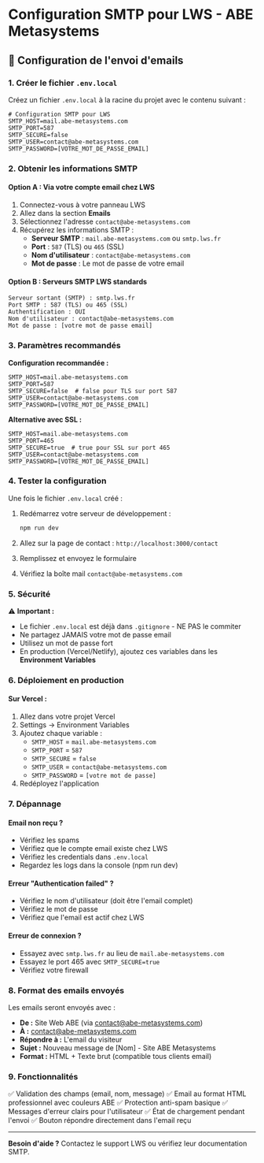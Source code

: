 # Configuration SMTP pour LWS - ABE Metasystems

## 📧 Configuration de l'envoi d'emails

### 1. Créer le fichier `.env.local`

Créez un fichier `.env.local` à la racine du projet avec le contenu suivant :

```env
# Configuration SMTP pour LWS
SMTP_HOST=mail.abe-metasystems.com
SMTP_PORT=587
SMTP_SECURE=false
SMTP_USER=contact@abe-metasystems.com
SMTP_PASSWORD=[VOTRE_MOT_DE_PASSE_EMAIL]
```

### 2. Obtenir les informations SMTP

#### Option A : Via votre compte email chez LWS

1. Connectez-vous à votre panneau LWS
2. Allez dans la section **Emails**
3. Sélectionnez l'adresse `contact@abe-metasystems.com`
4. Récupérez les informations SMTP :
   - **Serveur SMTP** : `mail.abe-metasystems.com` ou `smtp.lws.fr`
   - **Port** : `587` (TLS) ou `465` (SSL)
   - **Nom d'utilisateur** : `contact@abe-metasystems.com`
   - **Mot de passe** : Le mot de passe de votre email

#### Option B : Serveurs SMTP LWS standards

```
Serveur sortant (SMTP) : smtp.lws.fr
Port SMTP : 587 (TLS) ou 465 (SSL)
Authentification : OUI
Nom d'utilisateur : contact@abe-metasystems.com
Mot de passe : [votre mot de passe email]
```

### 3. Paramètres recommandés

**Configuration recommandée :**
```env
SMTP_HOST=mail.abe-metasystems.com
SMTP_PORT=587
SMTP_SECURE=false  # false pour TLS sur port 587
SMTP_USER=contact@abe-metasystems.com
SMTP_PASSWORD=[VOTRE_MOT_DE_PASSE_EMAIL]
```

**Alternative avec SSL :**
```env
SMTP_HOST=mail.abe-metasystems.com
SMTP_PORT=465
SMTP_SECURE=true  # true pour SSL sur port 465
SMTP_USER=contact@abe-metasystems.com
SMTP_PASSWORD=[VOTRE_MOT_DE_PASSE_EMAIL]
```

### 4. Tester la configuration

Une fois le fichier `.env.local` créé :

1. Redémarrez votre serveur de développement :
   ```bash
   npm run dev
   ```

2. Allez sur la page de contact : `http://localhost:3000/contact`

3. Remplissez et envoyez le formulaire

4. Vérifiez la boîte mail `contact@abe-metasystems.com`

### 5. Sécurité

⚠️ **Important :**
- Le fichier `.env.local` est déjà dans `.gitignore` - NE PAS le commiter
- Ne partagez JAMAIS votre mot de passe email
- Utilisez un mot de passe fort
- En production (Vercel/Netlify), ajoutez ces variables dans les **Environment Variables**

### 6. Déploiement en production

#### Sur Vercel :
1. Allez dans votre projet Vercel
2. Settings → Environment Variables
3. Ajoutez chaque variable :
   - `SMTP_HOST` = `mail.abe-metasystems.com`
   - `SMTP_PORT` = `587`
   - `SMTP_SECURE` = `false`
   - `SMTP_USER` = `contact@abe-metasystems.com`
   - `SMTP_PASSWORD` = `[votre mot de passe]`
4. Redéployez l'application

### 7. Dépannage

#### Email non reçu ?
- Vérifiez les spams
- Vérifiez que le compte email existe chez LWS
- Vérifiez les credentials dans `.env.local`
- Regardez les logs dans la console (npm run dev)

#### Erreur "Authentication failed" ?
- Vérifiez le nom d'utilisateur (doit être l'email complet)
- Vérifiez le mot de passe
- Vérifiez que l'email est actif chez LWS

#### Erreur de connexion ?
- Essayez avec `smtp.lws.fr` au lieu de `mail.abe-metasystems.com`
- Essayez le port 465 avec `SMTP_SECURE=true`
- Vérifiez votre firewall

### 8. Format des emails envoyés

Les emails seront envoyés avec :
- **De :** Site Web ABE (via contact@abe-metasystems.com)
- **À :** contact@abe-metasystems.com
- **Répondre à :** L'email du visiteur
- **Sujet :** Nouveau message de [Nom] - Site ABE Metasystems
- **Format :** HTML + Texte brut (compatible tous clients email)

### 9. Fonctionnalités

✅ Validation des champs (email, nom, message)
✅ Email au format HTML professionnel avec couleurs ABE
✅ Protection anti-spam basique
✅ Messages d'erreur clairs pour l'utilisateur
✅ État de chargement pendant l'envoi
✅ Bouton répondre directement dans l'email reçu

---

**Besoin d'aide ?** Contactez le support LWS ou vérifiez leur documentation SMTP.







